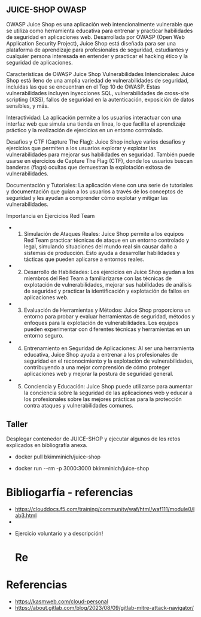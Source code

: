 ## JUICE-SHOP  OWASP

OWASP Juice Shop es una aplicación web intencionalmente vulnerable que se utiliza como herramienta educativa para entrenar y practicar habilidades de seguridad en aplicaciones web. Desarrollada por OWASP (Open Web Application Security Project), Juice Shop está diseñada para ser una plataforma de aprendizaje para profesionales de seguridad, estudiantes y cualquier persona interesada en entender y practicar el hacking ético y la seguridad de aplicaciones.

Características de OWASP Juice Shop
Vulnerabilidades Intencionales: Juice Shop está lleno de una amplia variedad de vulnerabilidades de seguridad, incluidas las que se encuentran en el Top 10 de OWASP. Estas vulnerabilidades incluyen inyecciones SQL, vulnerabilidades de cross-site scripting (XSS), fallos de seguridad en la autenticación, exposición de datos sensibles, y más.

Interactividad: La aplicación permite a los usuarios interactuar con una interfaz web que simula una tienda en línea, lo que facilita el aprendizaje práctico y la realización de ejercicios en un entorno controlado.

Desafíos y CTF (Capture The Flag): Juice Shop incluye varios desafíos y ejercicios que permiten a los usuarios explorar y explotar las vulnerabilidades para mejorar sus habilidades en seguridad. También puede usarse en ejercicios de Capture The Flag (CTF), donde los usuarios buscan banderas (flags) ocultas que demuestran la explotación exitosa de vulnerabilidades.

Documentación y Tutoriales: La aplicación viene con una serie de tutoriales y documentación que guían a los usuarios a través de los conceptos de seguridad y les ayudan a comprender cómo explotar y mitigar las vulnerabilidades.

Importancia en Ejercicios Red Team

- 1. Simulación de Ataques Reales: Juice Shop permite a los equipos Red Team practicar técnicas de ataque en un entorno controlado y legal, simulando situaciones del mundo real sin causar daño a sistemas de producción. Esto ayuda a desarrollar habilidades y tácticas que pueden aplicarse a entornos reales.

- 2. Desarrollo de Habilidades: Los ejercicios en Juice Shop ayudan a los miembros del Red Team a familiarizarse con las técnicas de explotación de vulnerabilidades, mejorar sus habilidades de análisis de seguridad y practicar la identificación y explotación de fallos en aplicaciones web.

- 3. Evaluación de Herramientas y Métodos: Juice Shop proporciona un entorno para probar y evaluar herramientas de seguridad, métodos y enfoques para la explotación de vulnerabilidades. Los equipos pueden experimentar con diferentes técnicas y herramientas en un entorno seguro.

- 4. Entrenamiento en Seguridad de Aplicaciones: Al ser una herramienta educativa, Juice Shop ayuda a entrenar a los profesionales de seguridad en el reconocimiento y la explotación de vulnerabilidades, contribuyendo a una mejor comprensión de cómo proteger aplicaciones web y mejorar la postura de seguridad general.

 - 5. Conciencia y Educación: Juice Shop puede utilizarse para aumentar la conciencia sobre la seguridad de las aplicaciones web y educar a los profesionales sobre las mejores prácticas para la protección contra ataques y vulnerabilidades comunes.


##  Taller 

Desplegar contenedor de JUICE-SHOP y ejecutar algunos de los retos explicados en bibliografía anexa.


- docker pull bkimminich/juice-shop

- docker run --rm -p 3000:3000 bkimminich/juice-shop

# Bibliogarfía - referencias

- https://clouddocs.f5.com/training/community/waf/html/waf111/module0/lab3.html
-



* Ejercicio voluntario y a descripción!




  # Re


# Referencias
- https://kasmweb.com/cloud-personal
- https://about.gitlab.com/blog/2023/08/09/gitlab-mitre-attack-navigator/
